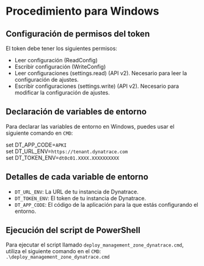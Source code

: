 # Procedimiento para Windows

## Configuración de permisos del token

El token debe tener los siguientes permisos:

- Leer configuración (ReadConfig)
- Escribir configuración (WriteConfig)
- Leer configuraciones (settings.read) (API v2). Necesario para leer la configuración de ajustes.
- Escribir configuraciones (settings.write) (API v2). Necesario para modificar la configuración de ajustes.

## Declaración de variables de entorno

Para declarar las variables de entorno en Windows, puedes usar el siguiente comando en `CMD`:

set DT_APP_CODE=`APKI`
<br>
set DT_URL_ENV=`https://tenant.dynatrace.com`
<br>
set DT_TOKEN_ENV=`dt0c01.XXXX.XXXXXXXXXX`
<br>

## Detalles de cada variable de entorno

- `DT_URL_ENV`: La URL de tu instancia de Dynatrace.
- `DT_TOKEN_ENV`: El token de tu instancia de Dynatrace.
- `DT_APP_CODE`: El código de la aplicación para la que estás configurando el entorno.

## Ejecución del script de PowerShell

Para ejecutar el script llamado `deploy_management_zone_dynatrace.cmd`, utiliza el siguiente comando en el  `CMD`:
`.\deploy_management_zone_dynatrace.cmd`
